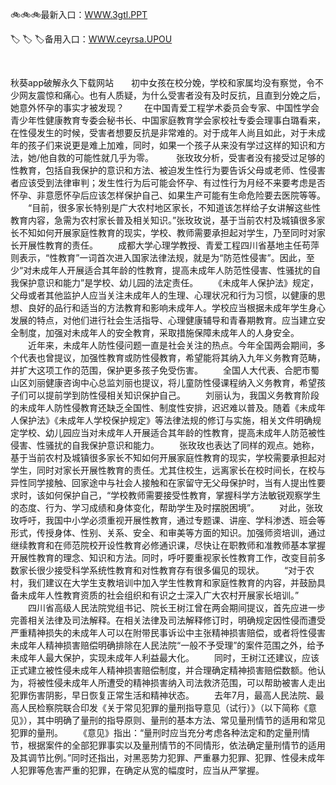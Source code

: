 <p>
	🚲🚲🚲最新入口：<a href="http://www.baidu.com/link?url=6MA2SWnO3Raqke39an_0PUxosM6ZrUGzi1BN9tNnlPW&wd">WWW.3gtl.PPT</a> 
	<p>
		🏷
🏷
🏷备用入口：<a href="http://www.baidu.com/link?url=6MA2SWnO3Raqke39an_0PUxosM6ZrUGzi1BN9tNnlPW&wd">WWW.ceyrsa.UPOU</a> 
	</p>
	<p>
		<br />
	</p>
	<p>
		秋葵app破解永久下载网站　　初中女孩在校分娩，学校和家属均没有察觉，令不少网友震惊和痛心。也有人质疑，为什么受害者没有及时反抗，且直到分娩之后，她意外怀孕的事实才被发现？
　　在中国青爱工程学术委员会专家、中国性学会青少年性健康教育专委会秘书长、中国家庭教育学会家校社专委会理事白璐看来，在性侵发生的时候，受害者想要反抗是非常难的。对于成年人尚且如此，对于未成年的孩子们来说更是难上加难，同时，如果一个孩子从来没有学过这样的知识和方法，她/他自救的可能性就几乎为零。&nbsp;
　　张玫玫分析，受害者没有接受过足够的性教育，包括自我保护的意识和方法、被迫发生性行为要告诉父母或老师、性侵害者应该受到法律审判；发生性行为后可能会怀孕、有过性行为月经不来要考虑是否怀孕、非意愿怀孕后应该怎样保护自己、如果生产可能有生命危险要去医院等等。
　　“目前，很多家长特别是广大农村地区家长，不知道该怎样给子女讲解这些性教育内容，急需为农村家长普及相关知识。”张玫玫说，基于当前农村及城镇很多家长不知如何开展家庭性教育的现实，学校、教师需要承担起对学生，乃至同时对家长开展性教育的责任。
　　成都大学心理学教授、青爱工程四川省基地主任苟萍则表示，“性教育”一词首次进入国家法律法规，就是为“防范性侵害”。因此，至少“对未成年人开展适合其年龄的性教育，提高未成年人防范性侵害、性骚扰的自我保护意识和能力”是学校、幼儿园的法定责任。
　　《未成年人保护法》规定，父母或者其他监护人应当关注未成年人的生理、心理状况和行为习惯，以健康的思想、良好的品行和适当的方法教育和影响未成年人。学校应当根据未成年学生身心发展的特点，对他们进行社会生活指导、心理健康辅导和青春期教育。应当建立安全制度，加强对未成年人的安全教育，采取措施保障未成年人的人身安全。
　　近年来，未成年人防性侵问题一直是社会关注的热点。今年全国两会期间，多个代表也曾提议，加强性教育或防性侵教育，希望能将其纳入九年义务教育范畴，并扩大这项工作的范围，保护更多孩子免受伤害。
　　全国人大代表、合肥市蜀山区刘丽健康咨询中心总监刘丽也提议，将儿童防性侵课程纳入义务教育，希望孩子们可以提前学到防性侵相关知识保护自己。
　　刘丽认为，我国义务教育阶段的未成年人防性侵教育还缺乏全国性、制度性安排，迟迟难以普及。随着《未成年人保护法》《未成年人学校保护规定》等法律法规的修订与实施，相关文件明确规定学校、幼儿园应当对未成年人开展适合其年龄的性教育，提高未成年人防范被性侵害、性骚扰的自我保护意识和能力。
　　张玫玫也表达了同样的观点。她称，基于当前农村及城镇很多家长不知如何开展家庭性教育的现实，学校需要承担起对学生，同时对家长开展性教育的责任。尤其住校生，远离家长在校时间长，在校与异性同学接触、回家途中与社会人接触和在家留守无父母保护时，当有人提出性要求时，该如何保护自己，“学校教师需要接受性教育，掌握科学方法敏锐观察学生的态度、行为、学习成绩和身体变化，帮助学生及时摆脱困境”。
　　对此，张玫玫呼吁，我国中小学必须重视开展性教育，通过专题课、讲座、学科渗透、班会等形式，传授身体、性别、关系、安全、和审美等方面的知识。加强师资培训，通过继续教育和在师范院校开设性教育必修通识课，尽快让在职教师和准教师基本掌握开展性教育的理念、知识和方法。同时，呼吁要重视家长性教育工作，改变目前多数家长很少接受科学系统性教育和对性教育存有很多偏见的现状。
　　“对于农村，我们建议在大学生支教培训中加入学生性教育和家庭性教育的内容，并鼓励具备未成年人性教育资质的社会组织和有识之士深入广大农村开展家长培训。”
　　四川省高级人民法院党组书记、院长王树江曾在两会期间提议，首先应进一步完善相关法律及司法解释。在相关法律及司法解释修订时，明确规定因性侵而遭受严重精神损失的未成年人可以在附带民事诉讼中主张精神损害赔偿，或者将性侵害未成年人精神损害赔偿明确排除在人民法院“一般不予受理”的案件范围之外，给予未成年人最大保护，实现未成年人利益最大化。
　　同时，王树江还建议，应该正式建立被性侵未成年人精神损害赔偿制度，并合理确定精神损害赔偿数额。他认为，将被性侵未成年人所遭受的精神损害纳入司法救济范围，可以帮助被害人走出犯罪伤害阴影，早日恢复正常生活和精神状态。
　　去年7月，最高人民法院、最高人民检察院联合印发《关于常见犯罪的量刑指导意见（试行）》（以下简称《意见》），其中明确了量刑的指导原则、量刑的基本方法、常见量刑情节的适用和常见犯罪的量刑。
　　《意见》指出：“量刑时应当充分考虑各种法定和酌定量刑情节，根据案件的全部犯罪事实以及量刑情节的不同情形，依法确定量刑情节的适用及其调节比例。”同时还指出，对黑恶势力犯罪、严重暴力犯罪、犯罪、性侵未成年人犯罪等危害严重的犯罪，在确定从宽的幅度时，应当从严掌握。
	</p>
